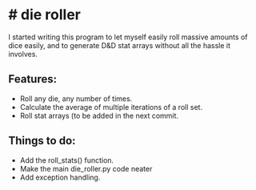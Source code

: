 # # die roller
I started writing this program to let myself easily roll massive amounts of dice easily, and to generate D&D stat arrays without all the hassle it involves. 

## Features:
- Roll any die, any number of times.
- Calculate the average of multiple iterations of a roll set.
- Roll stat arrays (to be added in the next commit.


## Things to do: 
- Add the roll_stats() function.
- Make the main die_roller.py code neater
- Add exception handling.
